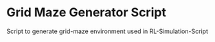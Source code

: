 # Grid Maze Generator Script
 Script to generate grid-maze environment used in RL-Simulation-Script
